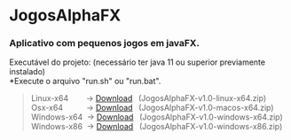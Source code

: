 # JogosAlphaFX
### Aplicativo com pequenos jogos em javaFX.<br/>

Executável do projeto: (necessário ter java 11 ou superior previamente instalado)<br/>
\*Execute o arquivo \"run.sh\" ou \"run.bat\".<br/>

> Linux-x64	&emsp;&emsp;-> [Download](https://github.com/fabioalves95472/jogosAlphaFX/archive/refs/tags/v1.0-linux-x64.zip) &ensp;(JogosAlphaFX-v1.0-linux-x64.zip)<br/>
> Osx-x64&emsp;&emsp;&emsp;-> [Download](https://github.com/fabioalves95472/jogosAlphaFX/archive/refs/tags/v1.0-macos-x64.zip) &ensp;(JogosAlphaFX-v1.0-macos-x64.zip)<br/>
> Windows-x64 &nbsp;-> [Download](https://github.com/fabioalves95472/jogosAlphaFX/archive/refs/tags/v1.0-windows-x64.zip) &ensp;(JogosAlphaFX-v1.0-windows-x64.zip)<br/>
> Windows-x86 &nbsp;-> [Download](https://github.com/fabioalves95472/jogosAlphaFX/archive/refs/tags/v1.0-windows-x86.zip) &ensp;(JogosAlphaFX-v1.0-windows-x86.zip)
